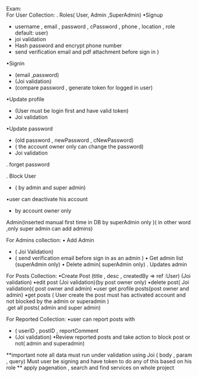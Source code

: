 Exam:  
For User Collection:
. Roles( User, Admin ,SuperAdmin)
•Signup 
-  username , email , password ,     cPassword , phone , location ,  role default: user) 
- joi  validation
- Hash password and encrypt phone number 
- send verification email and pdf attachment before sign in )
   
•Signin
-  (email ,password) 
- (Joi validation)
- (compare password , generate token for logged in user)
   
•Update profile  
- (User must be login first and have valid token)
- Joi validation

•Update password
-  (old password , newPassword , cNewPassword) 
- ( the account owner only can change the password) 
- Joi validation

. forget password

. Block User
-  ( by admin and super admin) 

•user can deactivate his account
- by account owner only 

Admin(inserted manual first time in DB by superAdmin only )( in other word ,only super admin can add admins) 


For Admins collection: 
•	Add Admin
- ( Joi Validation) 
- ( send verification email before sign in  as an admin ) 
•	Get admin list (superAdmin only)
•	Delete admin( superAdmin only)
.     Updates admin 
 
For Posts Collection: 
•Create Post (title , desc , createdBy => ref :User) (Joi validation)
•edit post (Joi validation)(by post owner only)
•delete post( Joi validation)( post owner and admin) 
•user get  profile posts(post owner and admin)
•get posts ( User create the post must has activated account and not blocked by the admin or superadmin )   
.get all posts( admin and super admin)


For Reported Collection: 
•user can report posts with 
- ( userID , postID ,  reportComment
- (Joi validation)
•Review reported posts and take action to block post or not( admin and superadmin) 

**important note all data must run under validation using Joi ( body , param , query) 
Must user be signing and  have token to do any of this based on his role
** apply pagenation , search and find services on whole project
